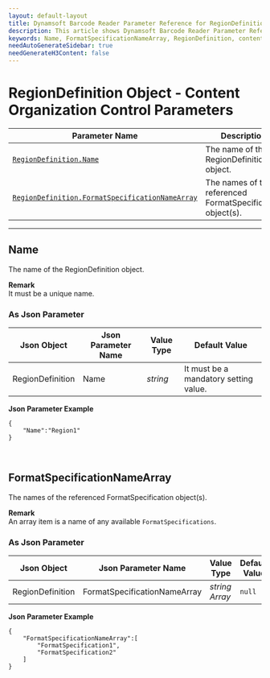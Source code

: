 ```yaml
---
layout: default-layout
title: Dynamsoft Barcode Reader Parameter Reference for RegionDefinition Object - Content Organization Control Parameters
description: This article shows Dynamsoft Barcode Reader Parameter Reference for RegionDefinition Object - Content Organization Control Parameters.
keywords: Name, FormatSpecificationNameArray, RegionDefinition, content organization control parameters, parameter reference, parameter 
needAutoGenerateSidebar: true
needGenerateH3Content: false
---
```


# RegionDefinition Object - Content Organization Control Parameters

 | Parameter Name | Description |
 | -------------- | ----------- | 
 | [`RegionDefinition.Name`](#name) | The name of the RegionDefinition object. |
 | [`RegionDefinition.FormatSpecificationNameArray`](#formatspecificationnamearray) | The names of the referenced FormatSpecification object(s). |
 
 
---

## Name
The name of the RegionDefinition object. 

**Remark**    
It must be a unique name.

### As Json Parameter

| Json Object |	Json Parameter Name | Value Type | Default Value |
| ----------- | ------------------- | ---------- | ------------- |
| RegionDefinition | Name | *string* | It must be a mandatory setting value. |

**Json Parameter Example**   
```
{
    "Name":"Region1"
}
```

&nbsp;


## FormatSpecificationNameArray
The names of the referenced FormatSpecification object(s).

**Remark**   
An array item is a name of any available `FormatSpecifications`.   

### As Json Parameter

| Json Object |	Json Parameter Name | Value Type | Default Value |
| ----------- | ------------------- | ---------- | ------------- |
| RegionDefinition | FormatSpecificationNameArray | *string Array* | `null` |

   
**Json Parameter Example**   
```
{
    "FormatSpecificationNameArray":[
        "FormatSpecification1",
        "FormatSpecification2"
    ]
}
```

